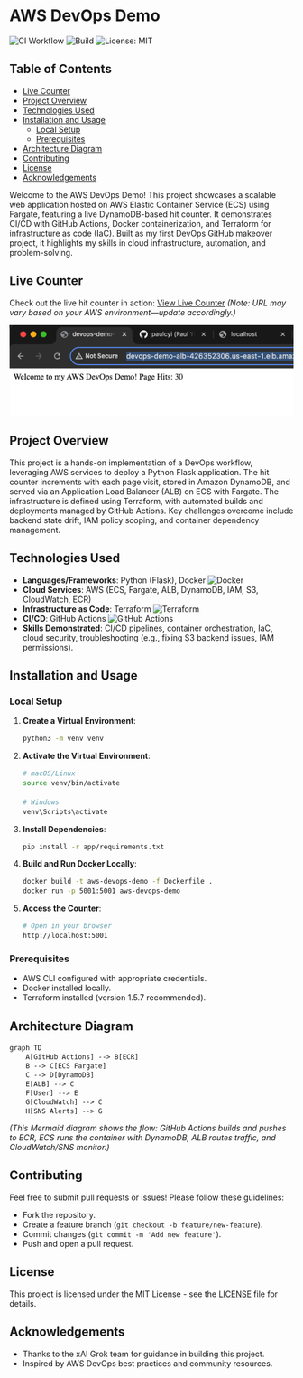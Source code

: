 # AWS DevOps Demo

![CI Workflow](https://github.com/paulcyi/aws-devops-demo/actions/workflows/ci.yaml/badge.svg?branch=main&event=push)
![Build](https://img.shields.io/badge/Build-Passing-green)
![License: MIT](https://img.shields.io/badge/License-MIT-yellow.svg)

## Table of Contents
- [Live Counter](#live-counter)
- [Project Overview](#project-overview)
- [Technologies Used](#technologies-used)
- [Installation and Usage](#installation-and-usage)
  - [Local Setup](#local-setup)
  - [Prerequisites](#prerequisites)
- [Architecture Diagram](#architecture-diagram)
- [Contributing](#contributing)
- [License](#license)
- [Acknowledgements](#acknowledgements)

Welcome to the AWS DevOps Demo! This project showcases a scalable web application hosted on AWS Elastic Container Service (ECS) using Fargate, featuring a live DynamoDB-based hit counter. It demonstrates CI/CD with GitHub Actions, Docker containerization, and Terraform for infrastructure as code (IaC). Built as my first DevOps GitHub makeover project, it highlights my skills in cloud infrastructure, automation, and problem-solving.

## Live Counter
Check out the live hit counter in action:
[View Live Counter](http://devops-demo-alb-426352306.us-east-1.elb.amazonaws.com/)
*(Note: URL may vary based on your AWS environment—update accordingly.)*

![Counter Screenshot](counter_screenshot.png)

## Project Overview
This project is a hands-on implementation of a DevOps workflow, leveraging AWS services to deploy a Python Flask application. The hit counter increments with each page visit, stored in Amazon DynamoDB, and served via an Application Load Balancer (ALB) on ECS with Fargate. The infrastructure is defined using Terraform, with automated builds and deployments managed by GitHub Actions. Key challenges overcome include backend state drift, IAM policy scoping, and container dependency management.

## Technologies Used
- **Languages/Frameworks**: Python (Flask), Docker ![Docker](https://img.shields.io/badge/Docker-2496ED?logo=docker&logoColor=white)
- **Cloud Services**: AWS (ECS, Fargate, ALB, DynamoDB, IAM, S3, CloudWatch, ECR)
- **Infrastructure as Code**: Terraform ![Terraform](https://img.shields.io/badge/Terraform-7B42BC?logo=terraform&logoColor=white)
- **CI/CD**: GitHub Actions ![GitHub Actions](https://img.shields.io/badge/GitHub_Actions-2088FF?logo=github-actions&logoColor=white)
- **Skills Demonstrated**: CI/CD pipelines, container orchestration, IaC, cloud security, troubleshooting (e.g., fixing S3 backend issues, IAM permissions).

## Installation and Usage
### Local Setup
1. **Create a Virtual Environment**:
   ```bash
   python3 -m venv venv
   ```

2. **Activate the Virtual Environment**:
   ```bash
   # macOS/Linux
   source venv/bin/activate
   
   # Windows
   venv\Scripts\activate
   ```

3. **Install Dependencies**:
   ```bash
   pip install -r app/requirements.txt
   ```

4. **Build and Run Docker Locally**:
   ```bash
   docker build -t aws-devops-demo -f Dockerfile .
   docker run -p 5001:5001 aws-devops-demo
   ```

5. **Access the Counter**:
   ```bash
   # Open in your browser
   http://localhost:5001
   ```

### Prerequisites
- AWS CLI configured with appropriate credentials.
- Docker installed locally.
- Terraform installed (version 1.5.7 recommended).

## Architecture Diagram
```mermaid
graph TD
    A[GitHub Actions] --> B[ECR]
    B --> C[ECS Fargate]
    C --> D[DynamoDB]
    E[ALB] --> C
    F[User] --> E
    G[CloudWatch] --> C
    H[SNS Alerts] --> G
```
*(This Mermaid diagram shows the flow: GitHub Actions builds and pushes to ECR, ECS runs the container with DynamoDB, ALB routes traffic, and CloudWatch/SNS monitor.)*

## Contributing
Feel free to submit pull requests or issues! Please follow these guidelines:
- Fork the repository.
- Create a feature branch (`git checkout -b feature/new-feature`).
- Commit changes (`git commit -m 'Add new feature'`).
- Push and open a pull request.

## License
This project is licensed under the MIT License - see the [LICENSE](LICENSE) file for details.

## Acknowledgements
- Thanks to the xAI Grok team for guidance in building this project.
- Inspired by AWS DevOps best practices and community resources.
